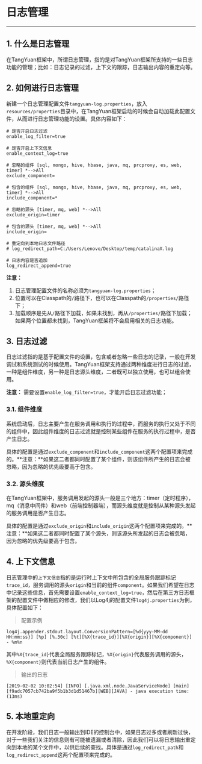 # 日志管理

------

## 1. 什么是日志管理

在TangYuan框架中，所谓日志管理，指的是对TangYuan框架所支持的一些日志功能的管理；比如：日志记录的过滤，上下文的跟踪，日志输出内容的重定向等。

## 2. 如何进行日志管理

新建一个日志管理配置文件`tangyuan-log.properties`，放入`resources/properties`目录中，在TangYuan框架启动的时候会自动加载此配置文件，从而进行日志管理功能的设置。具体内容如下：

	# 是否开启日志过滤
	enable_log_filter=true
	
	# 是否开启上下文信息
	enable_context_log=true
	
	# 忽略的组件 [sql, mongo, hive, hbase, java, mq, prcproxy, es, web, timer] *-->All
	exclude_component=
	
	# 包含的组件 [sql, mongo, hive, hbase, java, mq, prcproxy, es, web, timer] *-->All
	include_component=*
	
	# 忽略的源头 [timer, mq, web] *-->All
	exclude_origin=timer
	
	# 包含的源头 [timer, mq, web] *-->All
	include_origin=
	
	# 重定向到本地日志文件路径
	# log_redirect_path=C:/Users/Lenovo/Desktop/temp/catalinaX.log
	
	# 日志内容是否追加
	log_redirect_append=true

**注意：** 

1. 日志管理配置文件的名称必须为`tangyuan-log.properties`；
2. 位置可以在Classpath的`/`路径下，也可以在Classpath的`/properties/`路径下；
3. 加载顺序是先从`/`路径下加载，如果未找到，再从`/properties/`路径下加载；如果两个位置都未找到，TangYuan框架将不会启用相关的日志功能。

## 3. 日志过滤

日志过滤指的是基于配置文件的设置，包含或者忽略一些日志的记录，一般在开发调试和系统测试的时候使用。TangYuan框架支持通过两种维度进行日志的过滤，一种是组件维度，另一种是日志源头维度，二者既可以独立使用，也可以组合使用。

**注意：** 需要设置`enable_log_filter=true`，才能开启日志过滤功能；

### 3.1. 组件维度 

系统启动后，日志主要产生在服务调用和执行的过程中，而服务的执行又处于不同的组件中，因此组件维度的日志过滤就是控制某些组件在服务的执行过程中，是否产生日志。

具体的配置是通过`exclude_component`和`include_component`这两个配置项来完成的。**注意：**如果这二者都同时配置了某个组件，则该组件所产生的日志会被忽略，因为忽略的优先级要高于包含。

### 3.2. 源头维度

在TangYuan框架中，服务调用发起的源头一般是三个地方：timer（定时程序），mq（消息中间件）和web（前端控制器端），而源头维度就是控制从某种源头发起的服务调用是否产生日志。

具体的配置是通过`exclude_origin`和`include_origin`这两个配置项来完成的。**注意：**如果这二者都同时配置了某个源头，则该源头所发起的日志会被忽略，因为忽略的优先级要高于包含。

## 4. 上下文信息

日志管理中的`上下文信息`指的是运行时上下文中所包含的全局服务跟踪标记`trace_id`，服务调用的源头`origin`和当前的组件`component`。如果我们希望在日志中记录这些信息，首先需要设置`enable_context_log=true`，然后在第三方日志框架的配置文件中做相应的修改，我们以Log4j的配置文件`log4j.properties`为例，具体配置如下：

> 配置示例

	log4j.appender.stdout.layout.ConversionPattern=[%d{yyy-MM-dd HH:mm:ss}] [%p] [%.30c] [%t][%X{trace_id}][%X{origin}][%X{component}] - %m%n

其中`%X{trace_id}`代表全局服务跟踪标记，`%X{origin}`代表服务调用的源头，`%X{component}`则代表当前日志产生的组件。

> 输出的日志

	[2019-02-02 10:02:54] [INFO] [.java.xml.node.JavaServiceNode] [main][f9adc7057cb742ba9f5b1b3d1d51467b][WEB][JAVA] - java execution time: (13ms)

## 5. 本地重定向

在开发阶段，我们日志一般输出到IDE的控制台中，如果日志过多或者刷新过快，对于一些我们关注的信息则有可能被遗漏或者清除，因此我们可以将日志输出重定向到本地的某个文件中，以供后续的查找。具体是通过`log_redirect_path`和`log_redirect_append`这两个配置项来完成的。